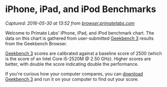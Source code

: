 # iPhone, iPad, and iPod Benchmarks

_Captured: 2016-05-30 at 13:52 from [browser.primatelabs.com](http://browser.primatelabs.com/ios-benchmarks)_

Welcome to Primate Labs' iPhone, iPad, and iPod benchmark chart. The data on this chart is gathered from user-submitted [Geekbench 3](http://www.primatelabs.com/geekbench/) results from the Geekbench Browser.

[Geekbench 3](http://www.primatelabs.com/geekbench/) scores are calibrated against a baseline score of 2500 (which is the score of an Intel Core i5-2520M @ 2.50 GHz). Higher scores are better, with double the score indicating double the performance.

If you're curious how your computer compares, you can [download Geekbench 3](http://www.primatelabs.com/geekbench/download/) and run it on your computer to find out your score.
